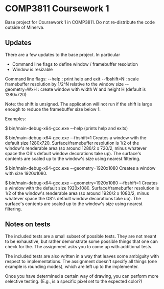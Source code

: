 COMP3811 Coursework 1
=====================

Base project for Coursework 1 in COMP3811. Do not re-distribute the code
outside of Minerva.

## Updates

There are a few updates to the base project. In particular
- Command line flags to define window / framebuffer resolution
- Window is resizable

Command line flags:
--help          : print help and exit
--fbshift=N     : scale framebuffer resolution by 1/2^N relative to the window size
--geometry=WxH  : create window with width W and height H (default is 1280x720)

Note: the shift is unsigned. The application will not run if the shift is large
enough to reduce the framebuffer size below 1.

Examples:

$ bin/main-debug-x64-gcc.exe --help
(prints help and exits)

$ bin/main-debug-x64-gcc.exe --fbshift=1 
Creates a window with the default size 1280x720. Surface/framebuffer resolution
is 1/2 of the window's renderable area (so around 1280/2 x 720/2, minus
whatever space the OS's default window decorations take up). The surface's 
contents are scaled up to the window's size using nearest filtering.

$ bin/main-debug-x64-gcc.exe --geometry=1920x1080
Creates a window with size 1920x1080. 

$ bin/main-debug-x64-gcc.exe --geometry=1920x1080 --fbshift=1
Creates a window with the default size 1920x1080. Surface/framebuffer resolution
is 1/2 of the window's renderable area (so around 1920/2 x 1080/2, minus
whatever space the OS's default window decorations take up). The surface's 
contents are scaled up to the window's size using nearest filtering.


## Notes on tests

The included tests are a small subset of possible tests. They are not meant to
be exhaustive, but rather demonstrate some possible things that one can check
for the. The assignment asks you to come up with additional tests.

The included tests are also written in a way that leaves some ambiguity with
respect to implementations. The assignment doesn't specify all things (one
example is rounding modes), which are left up to the implementer. 

Once you have determined a certain way of drawing, you can perform more
selective testing. (E.g., is a specific pixel set to the expected color?)
